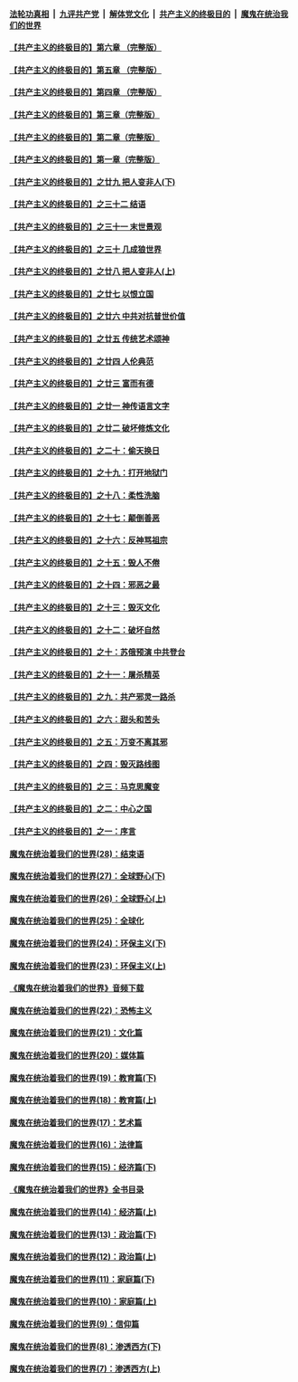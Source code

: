 ####  [法轮功真相](../../../../basic/blob/master/README.md?t=05262301) &nbsp;|&nbsp; [九评共产党](../../../../9ping.md/blob/master/README.md?t=05262301) &nbsp;|&nbsp; [解体党文化](../../../../jtdwh.md/blob/master/README.md?t=05262301)  &nbsp;|&nbsp; [共产主义的终极目的](../../../../gczydzjmd.md/blob/master/README.md?t=05262301) &nbsp;|&nbsp; [魔鬼在统治我们的世界](../../../../mgztzwmdsj.md/blob/master/README.md?t=05262301) 

#### [【共产主义的终极目的】第六章 （完整版）](../pages/nsc422/n11428913.md?t=05262301) 

#### [【共产主义的终极目的】第五章 （完整版）](../pages/nsc422/n11428912.md?t=05262301) 

#### [【共产主义的终极目的】第四章 （完整版）](../pages/nsc422/n11428907.md?t=05262301) 

#### [【共产主义的终极目的】第三章（完整版）](../pages/nsc422/n11428848.md?t=05262301) 

#### [【共产主义的终极目的】第二章（完整版）](../pages/nsc422/n11428831.md?t=05262301) 

#### [【共产主义的终极目的】第一章（完整版）](../pages/nsc422/n11417651.md?t=05262301) 

#### [【共产主义的终极目的】之廿九 把人变非人(下)](../pages/nsc422/n11344140.md?t=05262301) 

#### [【共产主义的终极目的】之三十二 结语](../pages/nsc422/n11360535.md?t=05262301) 

#### [【共产主义的终极目的】之三十一 末世景观](../pages/nsc422/n11351129.md?t=05262301) 

#### [【共产主义的终极目的】之三十 几成狼世界](../pages/nsc422/n11348280.md?t=05262301) 

#### [【共产主义的终极目的】之廿八 把人变非人(上)](../pages/nsc422/n11340492.md?t=05262301) 

#### [【共产主义的终极目的】之廿七 以恨立国](../pages/nsc422/n11336944.md?t=05262301) 

#### [【共产主义的终极目的】之廿六 中共对抗普世价值](../pages/nsc422/n11324785.md?t=05262301) 

#### [【共产主义的终极目的】之廿五 传统艺术颂神](../pages/nsc422/n11296396.md?t=05262301) 

#### [【共产主义的终极目的】之廿四 人伦典范](../pages/nsc422/n11296397.md?t=05262301) 

#### [【共产主义的终极目的】之廿三 富而有德](../pages/nsc422/n11283598.md?t=05262301) 

#### [【共产主义的终极目的】之廿一 神传语言文字](../pages/nsc422/n11263265.md?t=05262301) 

#### [【共产主义的终极目的】之廿二 破坏修炼文化](../pages/nsc422/n11245728.md?t=05262301) 

#### [【共产主义的终极目的】之二十：偷天换日](../pages/nsc422/n11238846.md?t=05262301) 

#### [【共产主义的终极目的】之十九：打开地狱门](../pages/nsc422/n11206376.md?t=05262301) 

#### [【共产主义的终极目的】之十八：柔性洗脑](../pages/nsc422/n11199994.md?t=05262301) 

#### [【共产主义的终极目的】之十七：颠倒善恶](../pages/nsc422/n11179782.md?t=05262301) 

#### [【共产主义的终极目的】之十六：反神骂祖宗](../pages/nsc422/n11166798.md?t=05262301) 

#### [【共产主义的终极目的】之十五：毁人不倦](../pages/nsc422/n11166792.md?t=05262301) 

#### [【共产主义的终极目的】之十四：邪恶之最](../pages/nsc422/n11150249.md?t=05262301) 

#### [【共产主义的终极目的】之十三：毁灭文化](../pages/nsc422/n11135227.md?t=05262301) 

#### [【共产主义的终极目的】之十二：破坏自然](../pages/nsc422/n11135214.md?t=05262301) 

#### [【共产主义的终极目的】之十：苏俄预演 中共登台](../pages/nsc422/n11118424.md?t=05262301) 

#### [【共产主义的终极目的】之十一：屠杀精英](../pages/nsc422/n11118442.md?t=05262301) 

#### [【共产主义的终极目的】之九：共产邪灵一路杀](../pages/nsc422/n11114139.md?t=05262301) 

#### [【共产主义的终极目的】之六：甜头和苦头](../pages/nsc422/n11096971.md?t=05262301) 

#### [【共产主义的终极目的】之五：万变不离其邪](../pages/nsc422/n11091285.md?t=05262301) 

#### [【共产主义的终极目的】之四：毁灭路线图](../pages/nsc422/n11086284.md?t=05262301) 

#### [【共产主义的终极目的】之三：马克思魔变](../pages/nsc422/n11061941.md?t=05262301) 

#### [【共产主义的终极目的】之二：中心之国](../pages/nsc422/n11047728.md?t=05262301) 

#### [【共产主义的终极目的】之一：序言](../pages/nsc422/n11086077.md?t=05262301) 

#### [魔鬼在统治着我们的世界(28)：结束语](../pages/nsc422/n10936246.md?t=05262301) 

#### [魔鬼在统治着我们的世界(27)：全球野心(下)](../pages/nsc422/n10928319.md?t=05262301) 

#### [魔鬼在统治着我们的世界(26)：全球野心(上)](../pages/nsc422/n10900318.md?t=05262301) 

#### [魔鬼在统治着我们的世界(25)：全球化](../pages/nsc422/n10788205.md?t=05262301) 

#### [魔鬼在统治着我们的世界(24)：环保主义(下)](../pages/nsc422/n10695307.md?t=05262301) 

#### [魔鬼在统治着我们的世界(23)：环保主义(上)](../pages/nsc422/n10688613.md?t=05262301) 

#### [《魔鬼在统治着我们的世界》音频下载](../pages/nsc422/n10635553.md?t=05262301) 

#### [魔鬼在统治着我们的世界(22)：恐怖主义](../pages/nsc422/n10614727.md?t=05262301) 

#### [魔鬼在统治着我们的世界(21)：文化篇](../pages/nsc422/n10597706.md?t=05262301) 

#### [魔鬼在统治着我们的世界(20)：媒体篇](../pages/nsc422/n10586579.md?t=05262301) 

#### [魔鬼在统治着我们的世界(19)：教育篇(下)](../pages/nsc422/n10564808.md?t=05262301) 

#### [魔鬼在统治着我们的世界(18)：教育篇(上)](../pages/nsc422/n10526970.md?t=05262301) 

#### [魔鬼在统治着我们的世界(17)：艺术篇](../pages/nsc422/n10499093.md?t=05262301) 

#### [魔鬼在统治着我们的世界(16)：法律篇](../pages/nsc422/n10485969.md?t=05262301) 

#### [魔鬼在统治着我们的世界(15)：经济篇(下)](../pages/nsc422/n10469975.md?t=05262301) 

#### [《魔鬼在统治着我们的世界》全书目录](../pages/nsc422/n10464261.md?t=05262301) 

#### [魔鬼在统治着我们的世界(14)：经济篇(上)](../pages/nsc422/n10457370.md?t=05262301) 

#### [魔鬼在统治着我们的世界(13)：政治篇(下)](../pages/nsc422/n10448270.md?t=05262301) 

#### [魔鬼在统治着我们的世界(12)：政治篇(上)](../pages/nsc422/n10444576.md?t=05262301) 

#### [魔鬼在统治着我们的世界(11)：家庭篇(下)](../pages/nsc422/n10440961.md?t=05262301) 

#### [魔鬼在统治着我们的世界(10)：家庭篇(上)](../pages/nsc422/n10435448.md?t=05262301) 

#### [魔鬼在统治着我们的世界(9)：信仰篇](../pages/nsc422/n10432159.md?t=05262301) 

#### [魔鬼在统治着我们的世界(8)：渗透西方(下)](../pages/nsc422/n10429603.md?t=05262301) 

#### [魔鬼在统治着我们的世界(7)：渗透西方(上)](../pages/nsc422/n10426013.md?t=05262301) 

